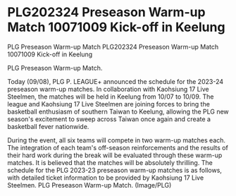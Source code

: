 #  PLG202324 Preseason Warm-up Match 10071009 Kick-off in Keelung

PLG Preseason Warm-up Match 
  PLG202324 Preseason Warm-up Match 10071009 Kick-off in Keelung

PLG Preseason Warm-up Match.

Today (09/08), PLG P. LEAGUE+ announced the schedule for the 2023-24 preseason warm-up matches. In collaboration with Kaohsiung 17 Live Steelmen, the matches will be held in Keelung from 10/07 to 10/09. The league and Kaohsiung 17 Live Steelmen are joining forces to bring the basketball enthusiasm of southern Taiwan to Keelung, allowing the PLG new season's excitement to sweep across Taiwan once again and create a basketball fever nationwide.

During the event, all six teams will compete in two warm-up matches each. The integration of each team's off-season reinforcements and the results of their hard work during the break will be evaluated through these warm-up matches. It is believed that the matches will be absolutely thrilling. The schedule for the PLG 2023-23 preseason warm-up matches is as follows, with detailed ticket information to be provided by Kaohsiung 17 Live Steelmen. PLG Preseason Warm-up Match. (Image/PLG)